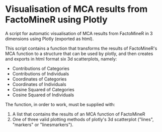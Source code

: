 # Visualisation of MCA results from FactoMineR using Plotly
A script for automatic visualisation of MCA results from FactoMineR in 3 dimensions using Plotly (exported as html). 

This script contains a function that transforms the results of FactoMineR's MCA function to a structure that can be used by plotly, and then creates and exports in html format six 3d scatterplots, namely: 

- Contributions of Categories
- Contributions of Individuals
- Coordinates of Categories
- Coordinates of Individuals
- Cosine Squared of Categories
- Cosine Squared of Individuals

The function, in order to work, must be supplied with:
1) A list that contains the results of an MCA function of FactoMineR
2) One of three valid plotting methods of plotly's 3d scatterplot ("lines", "markers" or "linesmarkers").
